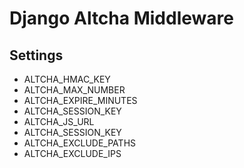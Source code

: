 # Django Altcha Middleware

## Settings

* ALTCHA_HMAC_KEY
* ALTCHA_MAX_NUMBER
* ALTCHA_EXPIRE_MINUTES
* ALTCHA_SESSION_KEY
* ALTCHA_JS_URL
* ALTCHA_SESSION_KEY
* ALTCHA_EXCLUDE_PATHS
* ALTCHA_EXCLUDE_IPS

